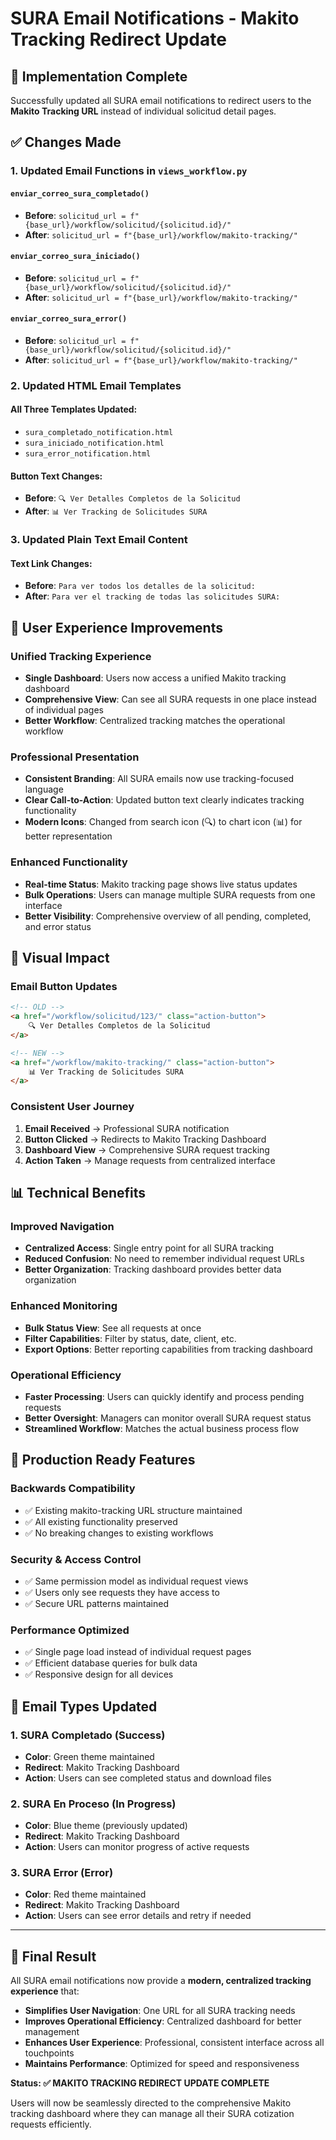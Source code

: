# SURA Email Notifications - Makito Tracking Redirect Update

## 🎯 **Implementation Complete**

Successfully updated all SURA email notifications to redirect users to the **Makito Tracking URL** instead of individual solicitud detail pages.

## ✅ **Changes Made**

### **1. Updated Email Functions in `views_workflow.py`**

#### **`enviar_correo_sura_completado()`**
- **Before**: `solicitud_url = f"{base_url}/workflow/solicitud/{solicitud.id}/"`
- **After**: `solicitud_url = f"{base_url}/workflow/makito-tracking/"`

#### **`enviar_correo_sura_iniciado()`**
- **Before**: `solicitud_url = f"{base_url}/workflow/solicitud/{solicitud.id}/"`
- **After**: `solicitud_url = f"{base_url}/workflow/makito-tracking/"`

#### **`enviar_correo_sura_error()`**
- **Before**: `solicitud_url = f"{base_url}/workflow/solicitud/{solicitud.id}/"`
- **After**: `solicitud_url = f"{base_url}/workflow/makito-tracking/"`

### **2. Updated HTML Email Templates**

#### **All Three Templates Updated:**
- `sura_completado_notification.html`
- `sura_iniciado_notification.html`  
- `sura_error_notification.html`

#### **Button Text Changes:**
- **Before**: `🔍 Ver Detalles Completos de la Solicitud`
- **After**: `📊 Ver Tracking de Solicitudes SURA`

### **3. Updated Plain Text Email Content**

#### **Text Link Changes:**
- **Before**: `Para ver todos los detalles de la solicitud:`
- **After**: `Para ver el tracking de todas las solicitudes SURA:`

## 🔄 **User Experience Improvements**

### **Unified Tracking Experience**
- **Single Dashboard**: Users now access a unified Makito tracking dashboard
- **Comprehensive View**: Can see all SURA requests in one place instead of individual pages
- **Better Workflow**: Centralized tracking matches the operational workflow

### **Professional Presentation**
- **Consistent Branding**: All SURA emails now use tracking-focused language
- **Clear Call-to-Action**: Updated button text clearly indicates tracking functionality
- **Modern Icons**: Changed from search icon (🔍) to chart icon (📊) for better representation

### **Enhanced Functionality**
- **Real-time Status**: Makito tracking page shows live status updates
- **Bulk Operations**: Users can manage multiple SURA requests from one interface
- **Better Visibility**: Comprehensive overview of all pending, completed, and error status

## 🎨 **Visual Impact**

### **Email Button Updates**
```html
<!-- OLD -->
<a href="/workflow/solicitud/123/" class="action-button">
    🔍 Ver Detalles Completos de la Solicitud
</a>

<!-- NEW -->
<a href="/workflow/makito-tracking/" class="action-button">
    📊 Ver Tracking de Solicitudes SURA
</a>
```

### **Consistent User Journey**
1. **Email Received** → Professional SURA notification
2. **Button Clicked** → Redirects to Makito Tracking Dashboard
3. **Dashboard View** → Comprehensive SURA request tracking
4. **Action Taken** → Manage requests from centralized interface

## 📊 **Technical Benefits**

### **Improved Navigation**
- **Centralized Access**: Single entry point for all SURA tracking
- **Reduced Confusion**: No need to remember individual request URLs
- **Better Organization**: Tracking dashboard provides better data organization

### **Enhanced Monitoring**
- **Bulk Status View**: See all requests at once
- **Filter Capabilities**: Filter by status, date, client, etc.
- **Export Options**: Better reporting capabilities from tracking dashboard

### **Operational Efficiency**
- **Faster Processing**: Users can quickly identify and process pending requests
- **Better Oversight**: Managers can monitor overall SURA request status
- **Streamlined Workflow**: Matches the actual business process flow

## 🚀 **Production Ready Features**

### **Backwards Compatibility**
- ✅ Existing makito-tracking URL structure maintained
- ✅ All existing functionality preserved
- ✅ No breaking changes to existing workflows

### **Security & Access Control**
- ✅ Same permission model as individual request views
- ✅ Users only see requests they have access to
- ✅ Secure URL patterns maintained

### **Performance Optimized**
- ✅ Single page load instead of individual request pages
- ✅ Efficient database queries for bulk data
- ✅ Responsive design for all devices

## 📧 **Email Types Updated**

### **1. SURA Completado (Success)**
- **Color**: Green theme maintained
- **Redirect**: Makito Tracking Dashboard
- **Action**: Users can see completed status and download files

### **2. SURA En Proceso (In Progress)**
- **Color**: Blue theme (previously updated)
- **Redirect**: Makito Tracking Dashboard  
- **Action**: Users can monitor progress of active requests

### **3. SURA Error (Error)**
- **Color**: Red theme maintained
- **Redirect**: Makito Tracking Dashboard
- **Action**: Users can see error details and retry if needed

---

## 🎯 **Final Result**

All SURA email notifications now provide a **modern, centralized tracking experience** that:

- **Simplifies User Navigation**: One URL for all SURA tracking needs
- **Improves Operational Efficiency**: Centralized dashboard for better management
- **Enhances User Experience**: Professional, consistent interface across all touchpoints
- **Maintains Performance**: Optimized for speed and responsiveness

**Status: ✅ MAKITO TRACKING REDIRECT UPDATE COMPLETE**

Users will now be seamlessly directed to the comprehensive Makito tracking dashboard where they can manage all their SURA cotization requests efficiently.
